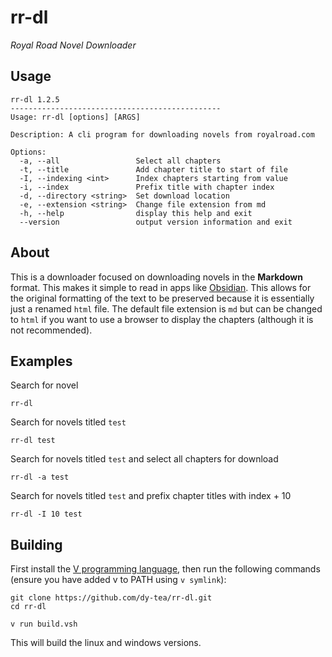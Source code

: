 # rr-dl

_Royal Road Novel Downloader_

## Usage

```
rr-dl 1.2.5
-----------------------------------------------
Usage: rr-dl [options] [ARGS]

Description: A cli program for downloading novels from royalroad.com

Options:
  -a, --all                 Select all chapters
  -t, --title               Add chapter title to start of file
  -I, --indexing <int>      Index chapters starting from value
  -i, --index               Prefix title with chapter index
  -d, --directory <string>  Set download location
  -e, --extension <string>  Change file extension from md
  -h, --help                display this help and exit
  --version                 output version information and exit
```

## About
This is a downloader focused on downloading novels in the **Markdown** format. This makes it simple to read in apps like [Obsidian](https://obsidian.md). This allows for the original formatting of the text to be preserved because it is essentially just a renamed `html` file. The default file extension is `md` but can be changed to `html` if you want to use a browser to display the chapters (although it is not recommended).

## Examples
Search for novel
```
rr-dl
```

Search for novels titled `test`
```
rr-dl test
```

Search for novels titled `test` and select all chapters for download
```
rr-dl -a test
```

Search for novels titled `test` and prefix chapter titles with index + 10
```
rr-dl -I 10 test
```

## Building
First install the [V programming language](https://vlang.io), then run the following commands (ensure you have added v to PATH using `v symlink`):

```
git clone https://github.com/dy-tea/rr-dl.git
cd rr-dl

v run build.vsh
```

This will build the linux and windows versions.
